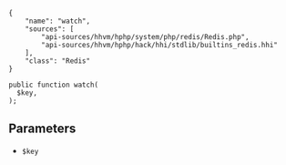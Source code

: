 ``` yamlmeta
{
    "name": "watch",
    "sources": [
        "api-sources/hhvm/hphp/system/php/redis/Redis.php",
        "api-sources/hhvm/hphp/hack/hhi/stdlib/builtins_redis.hhi"
    ],
    "class": "Redis"
}
```




``` Hack
public function watch(
  $key,
);
```




## Parameters




+ ` $key `
<!-- HHAPIDOC -->
